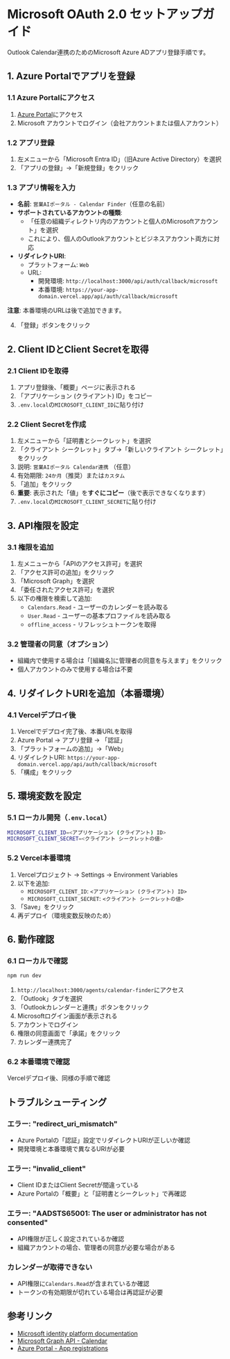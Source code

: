 # Microsoft OAuth 2.0 セットアップガイド

Outlook Calendar連携のためのMicrosoft Azure ADアプリ登録手順です。

## 1. Azure Portalでアプリを登録

### 1.1 Azure Portalにアクセス
1. [Azure Portal](https://portal.azure.com/)にアクセス
2. Microsoft アカウントでログイン（会社アカウントまたは個人アカウント）

### 1.2 アプリ登録
1. 左メニューから「Microsoft Entra ID」（旧Azure Active Directory）を選択
2. 「アプリの登録」→「新規登録」をクリック

### 1.3 アプリ情報を入力
- **名前**: `営業AIポータル - Calendar Finder`（任意の名前）
- **サポートされているアカウントの種類**:
  - 「任意の組織ディレクトリ内のアカウントと個人のMicrosoftアカウント」を選択
  - これにより、個人のOutlookアカウントとビジネスアカウント両方に対応
- **リダイレクトURI**:
  - プラットフォーム: `Web`
  - URL:
    - 開発環境: `http://localhost:3000/api/auth/callback/microsoft`
    - 本番環境: `https://your-app-domain.vercel.app/api/auth/callback/microsoft`

**注意**: 本番環境のURLは後で追加できます。

4. 「登録」ボタンをクリック

## 2. Client IDとClient Secretを取得

### 2.1 Client IDを取得
1. アプリ登録後、「概要」ページに表示される
2. 「アプリケーション (クライアント) ID」をコピー
3. `.env.local`の`MICROSOFT_CLIENT_ID`に貼り付け

### 2.2 Client Secretを作成
1. 左メニューから「証明書とシークレット」を選択
2. 「クライアント シークレット」タブ→「新しいクライアント シークレット」をクリック
3. 説明: `営業AIポータル Calendar連携` （任意）
4. 有効期限: `24か月`（推奨）または`カスタム`
5. 「追加」をクリック
6. **重要**: 表示された「値」を**すぐにコピー**（後で表示できなくなります）
7. `.env.local`の`MICROSOFT_CLIENT_SECRET`に貼り付け

## 3. API権限を設定

### 3.1 権限を追加
1. 左メニューから「APIのアクセス許可」を選択
2. 「アクセス許可の追加」をクリック
3. 「Microsoft Graph」を選択
4. 「委任されたアクセス許可」を選択
5. 以下の権限を検索して追加:
   - `Calendars.Read` - ユーザーのカレンダーを読み取る
   - `User.Read` - ユーザーの基本プロファイルを読み取る
   - `offline_access` - リフレッシュトークンを取得

### 3.2 管理者の同意（オプション）
- 組織内で使用する場合は「[組織名]に管理者の同意を与えます」をクリック
- 個人アカウントのみで使用する場合は不要

## 4. リダイレクトURIを追加（本番環境）

### 4.1 Vercelデプロイ後
1. Vercelでデプロイ完了後、本番URLを取得
2. Azure Portal → アプリ登録 → 「認証」
3. 「プラットフォームの追加」→「Web」
4. リダイレクトURI: `https://your-app-domain.vercel.app/api/auth/callback/microsoft`
5. 「構成」をクリック

## 5. 環境変数を設定

### 5.1 ローカル開発（`.env.local`）
```bash
MICROSOFT_CLIENT_ID=<アプリケーション (クライアント) ID>
MICROSOFT_CLIENT_SECRET=<クライアント シークレットの値>
```

### 5.2 Vercel本番環境
1. Vercelプロジェクト → Settings → Environment Variables
2. 以下を追加:
   - `MICROSOFT_CLIENT_ID`: `<アプリケーション (クライアント) ID>`
   - `MICROSOFT_CLIENT_SECRET`: `<クライアント シークレットの値>`
3. 「Save」をクリック
4. 再デプロイ（環境変数反映のため）

## 6. 動作確認

### 6.1 ローカルで確認
```bash
npm run dev
```

1. `http://localhost:3000/agents/calendar-finder`にアクセス
2. 「Outlook」タブを選択
3. 「Outlookカレンダーと連携」ボタンをクリック
4. Microsoftログイン画面が表示される
5. アカウントでログイン
6. 権限の同意画面で「承諾」をクリック
7. カレンダー連携完了

### 6.2 本番環境で確認
Vercelデプロイ後、同様の手順で確認

## トラブルシューティング

### エラー: "redirect_uri_mismatch"
- Azure Portalの「認証」設定でリダイレクトURIが正しいか確認
- 開発環境と本番環境で異なるURIが必要

### エラー: "invalid_client"
- Client IDまたはClient Secretが間違っている
- Azure Portalの「概要」と「証明書とシークレット」で再確認

### エラー: "AADSTS65001: The user or administrator has not consented"
- API権限が正しく設定されているか確認
- 組織アカウントの場合、管理者の同意が必要な場合がある

### カレンダーが取得できない
- API権限に`Calendars.Read`が含まれているか確認
- トークンの有効期限が切れている場合は再認証が必要

## 参考リンク

- [Microsoft identity platform documentation](https://learn.microsoft.com/en-us/azure/active-directory/develop/)
- [Microsoft Graph API - Calendar](https://learn.microsoft.com/en-us/graph/api/resources/calendar)
- [Azure Portal - App registrations](https://portal.azure.com/#view/Microsoft_AAD_RegisteredApps/ApplicationsListBlade)
